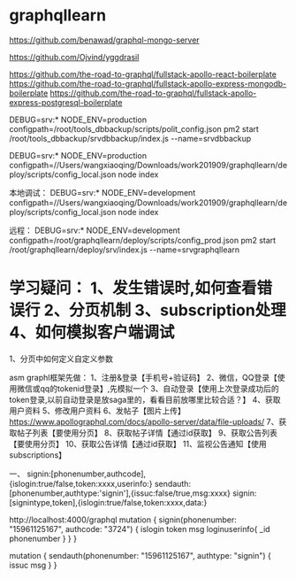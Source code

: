 # graphqllearn
https://github.com/benawad/graphql-mongo-server

https://github.com/Ojvind/yggdrasil

https://github.com/the-road-to-graphql/fullstack-apollo-react-boilerplate
https://github.com/the-road-to-graphql/fullstack-apollo-express-mongodb-boilerplate
https://github.com/the-road-to-graphql/fullstack-apollo-express-postgresql-boilerplate

DEBUG=srv:* NODE_ENV=production configpath=/root/tools_dbbackup/scripts/polit_config.json pm2 start /root/tools_dbbackup/srvdbbackup/index.js --name=srvdbbackup  



DEBUG=srv:* NODE_ENV=production configpath=//Users/wangxiaoqing/Downloads/work201909/graphqllearn/deploy/scripts/config_local.json node index

本地调试：
DEBUG=srv:* NODE_ENV=development configpath=//Users/wangxiaoqing/Downloads/work201909/graphqllearn/deploy/scripts/config_local.json node index

远程：
DEBUG=srv:* NODE_ENV=development configpath=/root/graphqllearn/deploy/scripts/config_prod.json pm2 start /root/graphqllearn/deploy/srv/index.js --name=srvgraphqllearn

学习疑问：
1、发生错误时,如何查看错误行
2、分页机制
3、subscription处理
4、如何模拟客户端调试
=====
1、分页中如何定义自定义参数

asm graphl框架先做：
1、注册&登录【手机号+验证码】
2、微信，QQ登录【使用微信或qq的tokenid登录】,先模拟一个
3、自动登录【使用上次登录成功后的token登录,以前自动登录是放saga里的，看看目前放哪里比较合适？】
4、获取用户资料
5、修改用户资料
6、发帖子【图片上传】https://www.apollographql.com/docs/apollo-server/data/file-uploads/
7、获取帖子列表【要使用分页】
8、获取帖子详情【通过id获取】
9、获取公告列表【要使用分页】
10、获取公告详情【通过id获取】
11、监视公告通知【使用subscriptions】

一、
signin:[phonenumber,authcode],{islogin:true/false,token:xxxx,userinfo:}
sendauth:[phonenumber,authtype:'signin'],{issuc:false/true,msg:xxxx}
signin:[signintype,token],{islogin:true/false,token:xxxx,data:}


http://localhost:4000/graphql
mutation {
  signin(phonenumber: "15961125167", authcode: "3724") {
    islogin
    token
    msg
    loginuserinfo{
      _id
      phonenumber
    }
  }
}

mutation {
  sendauth(phonenumber: "15961125167", authtype: "signin") {
    issuc
    msg
  }
}

